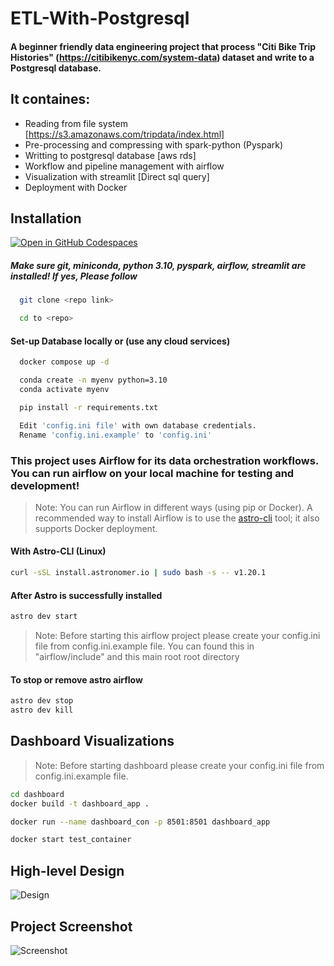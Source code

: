 

# ETL-With-Postgresql
#### A beginner friendly data engineering project that process "Citi Bike Trip Histories" (https://citibikenyc.com/system-data) dataset and write to a Postgresql database. 




## It containes:

- Reading from file system [https://s3.amazonaws.com/tripdata/index.html]
- Pre-processing and compressing with spark-python (Pyspark)
- Writting to postgresql database [aws rds]
- Workflow and pipeline management with airflow 
- Visualization with streamlit [Direct sql query] 
- Deployment with Docker


## Installation

[![Open in GitHub Codespaces](https://github.com/codespaces/badge.svg)](https://codespaces.new/soorajpazeekal/Data-Engineering-Projects-basic)

##### Make sure git, miniconda, python 3.10, pyspark, airflow, streamlit are installed! If yes, Please follow 

```bash
  git clone <repo link>
```
```bash
  cd to <repo>
```
#### Set-up Database locally or (use any cloud services)
```bash
  docker compose up -d
```

```bash
  conda create -n myenv python=3.10
  conda activate myenv
```
```bash
  pip install -r requirements.txt
```
```bash
  Edit 'config.ini file' with own database credentials.
  Rename 'config.ini.example' to 'config.ini'
```
### This project uses Airflow for its data orchestration workflows. You can run airflow on your local machine for testing and development! 
> Note: You can run Airflow in different ways (using pip or Docker). A recommended way to install Airflow is to use the [astro-cli](https://docs.astronomer.io/astro/cli/install-cli) tool; it also supports Docker deployment.

#### With Astro-CLI (Linux)
```bash
curl -sSL install.astronomer.io | sudo bash -s -- v1.20.1
```
#### After Astro is successfully installed
```bash
astro dev start
```
> Note: Before starting this airflow project please create your config.ini file from config.ini.example file. You can found this in "airflow/include" and this main root root directory
#### To stop or remove astro airflow
```bash
astro dev stop
astro dev kill
```

## Dashboard Visualizations
> Note: Before starting dashboard please create your config.ini file from config.ini.example file.
```bash
cd dashboard
docker build -t dashboard_app .
```
```bash
docker run --name dashboard_con -p 8501:8501 dashboard_app
```
```bash
docker start test_container
```

## High-level Design

![Design](https://github.com/soorajpazeekal/Data-Engineering-Projects-basic/blob/main/ETL-With-Postgresql/Documents/High-level-design.png?raw=true)


## Project Screenshot

![Screenshot](https://github.com/soorajpazeekal/Data-Engineering-Projects-basic/blob/main/ETL-With-Postgresql/Documents/screenshot.png?raw=true)


